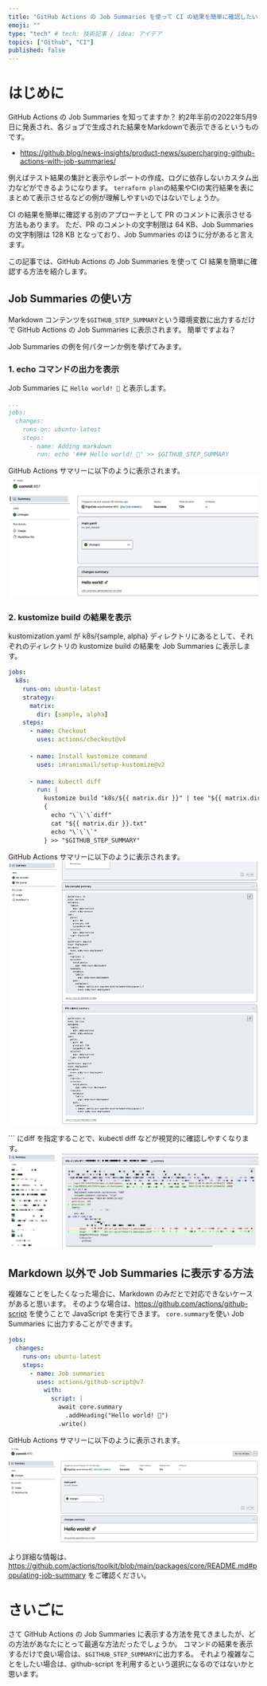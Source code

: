 ```yaml
---
title: "GitHub Actions の Job Summaries を使って CI の結果を簡単に確認したい"
emoji: ""
type: "tech" # tech: 技術記事 / idea: アイデア
topics: ["Github", "CI"]
published: false
---
```


# はじめに

GitHub Actions の Job Summaries を知ってますか？
約2年半前の2022年5月9日に発表され、各ジョブで生成された結果をMarkdownで表示できるというものです。
- https://github.blog/news-insights/product-news/supercharging-github-actions-with-job-summaries/

例えばテスト結果の集計と表示やレポートの作成、ログに依存しないカスタム出力などができるようになります。
`terraform plan`の結果やCIの実行結果を表にまとめて表示させるなどの例が理解しやすいのではないでしょうか。

CI の結果を簡単に確認する別のアプローチとして PR のコメントに表示させる方法もあります。
ただ、PR のコメントの文字制限は 64 KB、Job Summaries の文字制限は 128 KB となっており、Job Summaries のほうに分があると言えます。

この記事では、GitHub Actions の Job Summaries を使って CI 結果を簡単に確認する方法を紹介します。

## Job Summaries の使い方

Markdown コンテンツを`$GITHUB_STEP_SUMMARY`という環境変数に出力するだけで GitHub Actions の Job Summaries に表示されます。
簡単ですよね？

Job Summaries の例を何パターンか例を挙げてみます。


### 1. echo コマンドの出力を表示

Job Summaries に `Hello world! 🚀` と表示します。

```yaml
...
jobs:
  changes:
    runs-on: ubuntu-latest
    steps:
      - name: Adding markdown
        run: echo '### Hello world! 🚀' >> $GITHUB_STEP_SUMMARY
```

GitHub Actions サマリーに以下のように表示されます。
![](/images/gha-job-summaries/hello-world.png)


### 2. kustomize build の結果を表示

kustomization.yaml が k8s/{sample, alpha} ディレクトリにあるとして、それぞれのディレクトリの kustomize build の結果を Job Summaries に表示します。

```yaml
jobs:
  k8s:
    runs-on: ubuntu-latest
    strategy:
      matrix:
        dir: [sample, alpha]
    steps:
      - name: Checkout
        uses: actions/checkout@v4

      - name: Install kustomize command
        uses: imranismail/setup-kustomize@v2

      - name: kubectl diff
        run: |
          kustomize build "k8s/${{ matrix.dir }}" | tee "${{ matrix.dir }}.txt"
          {
            echo "\`\`\`diff"
            cat "${{ matrix.dir }}.txt"
            echo "\`\`\`"
          } >> "$GITHUB_STEP_SUMMARY"
```

GitHub Actions サマリーに以下のように表示されます。
![](/images/gha-job-summaries/kustomize-diff.png)

\`\`\` にdiff を指定することで、kubectl diff などが視覚的に確認しやすくなります。
![](/images/gha-job-summaries/kustomize-diff-ci.png)


## Markdown 以外で Job Summaries に表示する方法

複雑なことをしたくなった場合に、Markdown のみだとで対応できないケースがあると思います。
そのような場合は、https://github.com/actions/github-script を使うことで JavaScript を実行できます。
`core.summary`を使い Job Summaries に出力することができます。

```yaml
jobs:
  changes:
    runs-on: ubuntu-latest
    steps:
      - name: Job summaries
        uses: actions/github-script@v7
          with:
            script: |
              await core.summary
                .addHeading("Hello world! 🚀")
              .write()
```

GitHub Actions サマリーに以下のように表示されます。
![](/images/gha-job-summaries/hello-world-js.png)

より詳細な情報は、https://github.com/actions/toolkit/blob/main/packages/core/README.md#populating-job-summary をご確認ください。


# さいごに

さて GitHub Actions の Job Summaries に表示する方法を見てきましたが、どの方法があなたにとって最適な方法だったでしょうか。
コマンドの結果を表示するだけで良い場合は、`$GITHUB_STEP_SUMMARY`に出力する。
それより複雑なことをしたい場合は、github-script を利用するという選択になるのではないかと思います。
